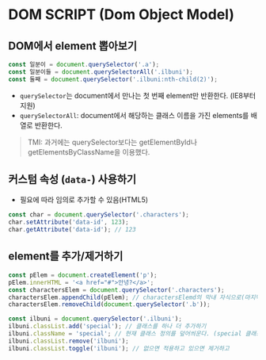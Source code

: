 # DOM SCRIPT (Dom Object Model)

## DOM에서 element 뽑아보기

```js
const 일분이 = document.querySelector('.a');
const 일분이들 = document.querySelectorAll('.ilbuni');
const 둘째 = document.querySelector('.ilbuni:nth-child(2)');
```

-   `querySelector`는 document에서 만나는 첫 번째 element만 반환한다. (IE8부터 지원)
-   `querySelectorAll`: document에서 해당하는 클래스 이름을 가진 elements를 배열로 반환한다.

> TMI: 과거에는 querySelector보다는 getElementById나 getElementsByClassName을 이용했다.

## 커스텀 속성 (`data-`) 사용하기

-   필요에 따라 임의로 추가할 수 있음(HTML5)

```js
const char = document.querySelector('.characters');
char.setAttribute('data-id', 123);
char.getAttribute('data-id'); // 123
```

## element를 추가/제거하기

```js
const pElem = document.createElement('p');
pElem.innerHTML = '<a href="#">안녕?</a>';
const charactersElem = document.querySelector('.characters');
charactersElem.appendChild(pElem); // charactersElemd의 막내 자식으로(마지막) 붙이기.
charactersElem.removeChild(document.querySelector('.b'));

const ilbuni = document.querySelector('.ilbuni');
ilbuni.classList.add('special'); // 클래스를 하나 더 추가하기
ilbuni.className = 'special'; // 현재 클래스 정의를 덮어씌운다. (special 클래스 속성 하나만 가짐)
ilbuni.classList.remove('ilbuni');
ilbuni.classList.toggle('ilbuni'); // 없으면 적용하고 있으면 제거하고
```
